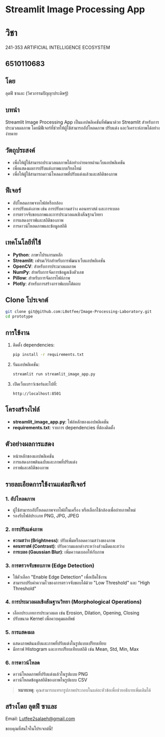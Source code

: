 # Streamlit Image Processing App

# วิชา

241-353 ARTIFICIAL INTELLIGENCE ECOSYSTEM

## 6510110683

## โดย

ลุตฟี ซาและ (วิศวกรรมปัญญาประดิษฐ์)

## บทนำ

Streamlit Image Processing App เป็นแอปพลิเคชันที่พัฒนาด้วย Streamlit สำหรับการประมวลผลภาพ โดยมีฟีเจอร์ที่ช่วยให้ผู้ใช้สามารถอัปโหลดภาพ ปรับแต่ง และวิเคราะห์ภาพได้อย่างง่ายดาย

## วัตถุประสงค์

- เพื่อให้ผู้ใช้สามารถประมวลผลภาพได้อย่างง่ายดายผ่านเว็บแอปพลิเคชัน
- เพื่อแสดงผลการปรับแต่งภาพแบบเรียลไทม์
- เพื่อให้ผู้ใช้สามารถดาวน์โหลดภาพที่ปรับแต่งแล้วและสถิติของภาพ

## ฟีเจอร์

- อัปโหลดภาพจากไฟล์หรือกล้อง
- การปรับแต่งภาพ เช่น การปรับความสว่าง คอนทราสต์ และการเบลอ
- การตรวจจับขอบภาพและการประมวลผลเชิงสัณฐานวิทยา
- การแสดงกราฟและสถิติของภาพ
- การดาวน์โหลดภาพและข้อมูลสถิติ

## เทคโนโลยีที่ใช้

- **Python**: ภาษาโปรแกรมหลัก
- **Streamlit**: เฟรมเวิร์กสำหรับการพัฒนาเว็บแอปพลิเคชัน
- **OpenCV**: สำหรับการประมวลผลภาพ
- **NumPy**: สำหรับการจัดการข้อมูลเชิงตัวเลข
- **Pillow**: สำหรับการจัดการไฟล์ภาพ
- **Plotly**: สำหรับการสร้างกราฟแบบโต้ตอบ

## Clone โปรเจกต์

```bash
git clone git@github.com:L0otfee/Image-Processing-Laboratory.git
cd prototype
```

## การใช้งาน

1. ติดตั้ง dependencies:
   ```bash
   pip install -r requirements.txt
   ```
2. รันแอปพลิเคชัน:
   ```bash
   streamlit run streamlit_image_app.py
   ```
3. เปิดเว็บเบราว์เซอร์และไปที่:
   ```
   http://localhost:8501
   ```

## โครงสร้างไฟล์

- **streamlit_image_app.py**: ไฟล์หลักของแอปพลิเคชัน
- **requirements.txt**: รายการ dependencies ที่ต้องติดตั้ง

## ตัวอย่างผลการแสดง

- หน้าหลักของแอปพลิเคชัน
- การแสดงภาพต้นฉบับและภาพที่ปรับแต่ง
- กราฟและสถิติของภาพ

## รายละเอียดการใช้งานแต่ละฟีเจอร์

### 1. อัปโหลดภาพ
- ผู้ใช้สามารถอัปโหลดภาพจากไฟล์ในเครื่อง หรือเลือกใช้กล้องเพื่อถ่ายภาพใหม่
- รองรับไฟล์ประเภท PNG, JPG, JPEG

### 2. การปรับแต่งภาพ
- **ความสว่าง (Brightness)**: ปรับเพิ่มหรือลดความสว่างของภาพ
- **คอนทราสต์ (Contrast)**: ปรับความแตกต่างระหว่างส่วนมืดและสว่าง
- **การเบลอ (Gaussian Blur)**: เพิ่มความเบลอให้กับภาพ

### 3. การตรวจจับขอบภาพ (Edge Detection)
- ใช้ตัวเลือก "Enable Edge Detection" เพื่อเปิดใช้งาน
- สามารถปรับค่าความไวของการตรวจจับขอบได้ด้วย "Low Threshold" และ "High Threshold"

### 4. การประมวลผลเชิงสัณฐานวิทยา (Morphological Operations)
- เลือกประเภทการประมวลผล เช่น Erosion, Dilation, Opening, Closing
- ปรับขนาด Kernel เพื่อควบคุมผลลัพธ์

### 5. การแสดงผล
- แสดงภาพต้นฉบับและภาพที่ปรับแต่งในรูปแบบเปรียบเทียบ
- มีกราฟ Histogram และการเปรียบเทียบสถิติ เช่น Mean, Std, Min, Max

### 6. การดาวน์โหลด
- ดาวน์โหลดภาพที่ปรับแต่งแล้วในรูปแบบ PNG
- ดาวน์โหลดข้อมูลสถิติของภาพในรูปแบบ CSV

> **หมายเหตุ**: คุณสามารถแทรกรูปภาพประกอบในแต่ละหัวข้อเพื่อช่วยอธิบายเพิ่มเติมได้

## สร้างโดย ลุตฟี ซาและ

Email: Lutfee2salaeh@gmail.com

ขอบคุณที่สนใจในโปรเจกต์นี้!
